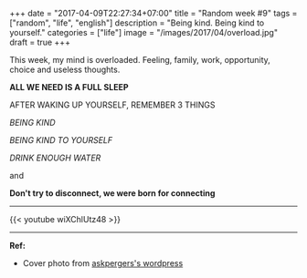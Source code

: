 +++
date = "2017-04-09T22:27:34+07:00"
title = "Random week #9"
tags = ["random", "life", "english"]
description = "Being kind. Being kind to yourself."
categories = ["life"]
image = "/images/2017/04/overload.jpg"
draft = true
+++

This week, my mind is overloaded. Feeling, family, work, opportunity, choice and useless thoughts.

**ALL WE NEED IS A FULL SLEEP**

AFTER WAKING UP YOURSELF, REMEMBER 3 THINGS

*BEING KIND*

*BEING KIND TO YOURSELF*

*DRINK ENOUGH WATER*

and

**Don't try to disconnect, we were born for connecting**

-----------------------------------

{{< youtube wiXChlUtz48 >}}

-----------------------------------

**Ref:**

- Cover photo from [askpergers's wordpress](https://askpergers.wordpress.com/2016/06/01/autism-overload-and-bad-advice/)